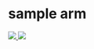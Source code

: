 # sample arm
<a href="https://portal.azure.com/#create/Microsoft.Template/uri/https%3A%2F%2Fraw.githubusercontent.com%2Fyoannguion%2Farm-sample%2Fmaster%2Fazuredeploy.json" target="_blank">
    <img src="http://azuredeploy.net/deploybutton.png"/>
</a>
<a href="http://armviz.io/#/?load=https%3A%2F%2Fraw.githubusercontent.com%2Fyoannguion%2Farm-sample%2Fmaster%2Fazuredeploy.json" target="_blank">
    <img src="http://armviz.io/visualizebutton.png"/>
</a>

